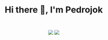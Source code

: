 <h1 align="center">Hi there 👋, I'm Pedrojok</h1>

<br />
<p align = "center">
  <img src = "https://github-readme-stats.vercel.app/api?username=Pedrojok01&show_icons=true&theme=transparent&line_height=40">
  <img src = "https://github-readme-stats.vercel.app/api/top-langs/?username=Pedrojok01&hide_langs_below=.25&theme=transparent">
</p>
